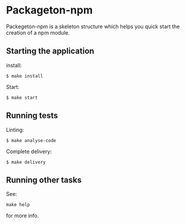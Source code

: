 # Packageton-npm

Packegeton-npm is a skeleton structure which helps you quick start the creation of a npm module.

## Starting the application

install:

    $ make install
    
Start:

    $ make start

## Running tests

Linting:

    $ make analyse-code
    
Complete delivery:

    $ make delivery
    
## Running other tasks

See:

    make help
    
for more info.

# 
